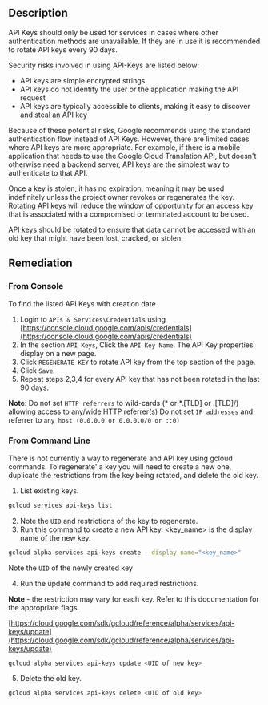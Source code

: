 ## Description

API Keys should only be used for services in cases where other authentication methods are unavailable. If they are in use it is recommended to rotate API keys every 90 days.

Security risks involved in using API-Keys are listed below:

- API keys are simple encrypted strings
- API keys do not identify the user or the application making the API request
- API keys are typically accessible to clients, making it easy to discover and steal an API key

Because of these potential risks, Google recommends using the standard authentication flow instead of API Keys. However, there are limited cases where API keys are more appropriate. For example, if there is a mobile application that needs to use the Google Cloud Translation API, but doesn't otherwise need a backend server, API keys are the simplest way to authenticate to that API.

Once a key is stolen, it has no expiration, meaning it may be used indefinitely unless the project owner revokes or regenerates the key. Rotating API keys will reduce the window of opportunity for an access key that is associated with a compromised or terminated account to be used.

API keys should be rotated to ensure that data cannot be accessed with an old key that might have been lost, cracked, or stolen.

## Remediation

### From Console

To find the listed API Keys with creation date

1. Login to `APIs & Services\Credentials` using [https://console.cloud.google.com/apis/credentials](https://console.cloud.google.com/apis/credentials)
2. In the section `API Keys`, Click the `API Key Name`. The API Key properties display on a new page.
3. Click `REGENERATE KEY` to rotate API key from the top section of the page.
4. Click `Save`.
5. Repeat steps 2,3,4 for every API key that has not been rotated in the last 90 days.

**Note**: Do not set `HTTP referrers` to wild-cards (* or *.[TLD] or .[TLD]/) allowing access to any/wide HTTP referrer(s) Do not set `IP addresses` and referrer to `any host (0.0.0.0 or 0.0.0.0/0 or ::0)`

### From Command Line

There is not currently a way to regenerate and API key using gcloud commands. To'regenerate' a key you will need to create a new one, duplicate the restrictions from the key being rotated, and delete the old key.

1. List existing keys.

```bash
gcloud services api-keys list
```

2. Note the `UID` and restrictions of the key to regenerate.
3. Run this command to create a new API key. <key_name> is the display name of the new key.

```bash
gcloud alpha services api-keys create --display-name="<key_name>"
```

Note the `UID` of the newly created key

4. Run the update command to add required restrictions.

**Note** - the restriction may vary for each key. Refer to this documentation for the appropriate flags.

[https://cloud.google.com/sdk/gcloud/reference/alpha/services/api-keys/update](https://cloud.google.com/sdk/gcloud/reference/alpha/services/api-keys/update)

```bash
gcloud alpha services api-keys update <UID of new key>
```

5. Delete the old key.

```bash
gcloud alpha services api-keys delete <UID of old key>
```
